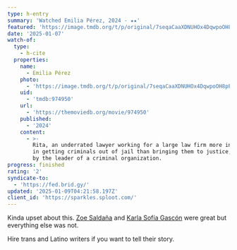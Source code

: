 ```yaml
---
type: h-entry
summary: 'Watched Emilia Pérez, 2024 - ★★'
featured: 'https://image.tmdb.org/t/p/original/7seqaCaaXDNUHOx4DqwpoOH8pPa.jpg'
date: '2025-01-07'
watch-of:
  type:
    - h-cite
  properties:
    name:
      - Emilia Pérez
    photo:
      - 'https://image.tmdb.org/t/p/original/7seqaCaaXDNUHOx4DqwpoOH8pPa.jpg'
    uid:
      - 'tmdb:974950'
    url:
      - 'https://themoviedb.org/movie/974950'
    published:
      - '2024'
    content:
      - >-
        Rita, an underrated lawyer working for a large law firm more interested
        in getting criminals out of jail than bringing them to justice, is hired
        by the leader of a criminal organization.
progress: finished
rating: '2'
syndicate-to:
  - 'https://fed.brid.gy/'
updated: '2025-01-09T04:21:58.197Z'
client_id: 'https://sparkles.sploot.com/'
---
```

Kinda upset about this. [Zoe Saldaña](https://www.imdb.com/name/nm0757855/) and [Karla Sofía Gascón](https://www.imdb.com/name/nm1035423/) were great but everything else was not.

Hire trans and Latino writers if you want to tell their story.
